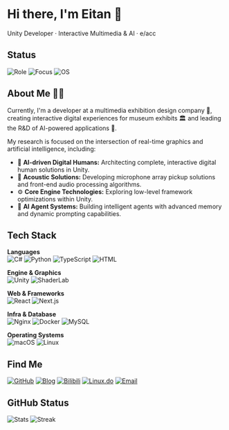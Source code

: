 # Hi there, I'm Eitan 👋
Unity Developer · Interactive Multimedia & AI · e/acc

## Status
![Role](https://img.shields.io/badge/Role-Museum%20Multimedia%20%26%20AI%20Developer-0a84ff?style=flat-square&labelColor=1d1d1f)
![Focus](https://img.shields.io/badge/Focus-Digital%20Humans%20%7C%20Real--time%20Interaction%20%7C%20Acoustics-8e8e93?style=flat-square&labelColor=1d1d1f)
![OS](https://img.shields.io/badge/OS-macOS-000000?style=flat-square&logo=apple&logoColor=white&labelColor=1d1d1f)

## About Me 👨‍💻
Currently, I'm a developer at a multimedia exhibition design company 🎨, creating interactive digital experiences for museum exhibits 🏛️ and leading the R&D of AI-powered applications 🚀.

My research is focused on the intersection of real-time graphics and artificial intelligence, including:
- 🤖 **AI-driven Digital Humans:** Architecting complete, interactive digital human solutions in Unity.
- 🎤 **Acoustic Solutions:** Developing microphone array pickup solutions and front-end audio processing algorithms.
- ⚙️ **Core Engine Technologies:** Exploring low-level framework optimizations within Unity.
- 🧠 **AI Agent Systems:** Building intelligent agents with advanced memory and dynamic prompting capabilities.

## Tech Stack
**Languages**  
![C#](https://img.shields.io/badge/C%23-239120?style=flat-square&logo=csharp&logoColor=white&labelColor=1d1d1f)
![Python](https://img.shields.io/badge/Python-3776ab?style=flat-square&logo=python&logoColor=white&labelColor=1d1d1f)
![TypeScript](https://img.shields.io/badge/TypeScript-3178c6?style=flat-square&logo=typescript&logoColor=white&labelColor=1d1d1f)
![HTML](https://img.shields.io/badge/HTML5-e34f26?style=flat-square&logo=html5&logoColor=white&labelColor=1d1d1f)

**Engine & Graphics**  
![Unity](https://img.shields.io/badge/Unity-000000?style=flat-square&logo=unity&logoColor=white&labelColor=1d1d1f)
![ShaderLab](https://img.shields.io/badge/ShaderLab-6e6e73?style=flat-square&labelColor=1d1d1f)

**Web & Frameworks**  
![React](https://img.shields.io/badge/React-61dafb?style=flat-square&logo=react&logoColor=000&labelColor=1d1d1f)
![Next.js](https://img.shields.io/badge/Next.js-000000?style=flat-square&logo=nextdotjs&logoColor=white&labelColor=1d1d1f)

**Infra & Database**  
![Nginx](https://img.shields.io/badge/Nginx-009639?style=flat-square&logo=nginx&logoColor=white&labelColor=1d1d1f)
![Docker](https://img.shields.io/badge/Docker-2496ed?style=flat-square&logo=docker&logoColor=white&labelColor=1d1d1f)
![MySQL](https://img.shields.io/badge/MySQL-4479a1?style=flat-square&logo=mysql&logoColor=white&labelColor=1d1d1f)

**Operating Systems**  
![macOS](https://img.shields.io/badge/macOS-000000?style=flat-square&logo=apple&logoColor=white&labelColor=1d1d1f)
![Linux](https://img.shields.io/badge/Linux-000000?style=flat-square&logo=linux&logoColor=white&labelColor=1d1d1f)

## Find Me
[![GitHub](https://img.shields.io/badge/GitHub-EitanWong-000000?style=for-the-badge&logo=github&logoColor=white&labelColor=1d1d1f)](https://github.com/EitanWong) [![Blog](https://img.shields.io/badge/Blog-eitanwong.github.io-0a84ff?style=for-the-badge&logo=githubpages&logoColor=white&labelColor=1d1d1f)](https://eitanwong.github.io) [![Bilibili](https://img.shields.io/badge/Bilibili-@Eitan-ff4d6d?style=for-the-badge&logo=bilibili&logoColor=white&labelColor=1d1d1f)](https://space.bilibili.com/29687975) [![Linux.do](https://img.shields.io/badge/Linux.do-eitan-34c759?style=for-the-badge&labelColor=1d1d1f)](https://linux.do/u/eitan/summary) [![Email](https://img.shields.io/badge/Email-unease--equity--5c@icloud.com-8e8e93?style=for-the-badge&logo=apple&logoColor=white&labelColor=1d1d1f)](mailto:unease-equity-5c@icloud.com)

## GitHub Status
![Stats](https://github-readme-stats.vercel.app/api?username=EitanWong&show_icons=true&theme=transparent&hide_title=true&hide_border=true) ![Streak](https://streak-stats.demolab.com?user=EitanWong&theme=transparent&hide_border=true)
